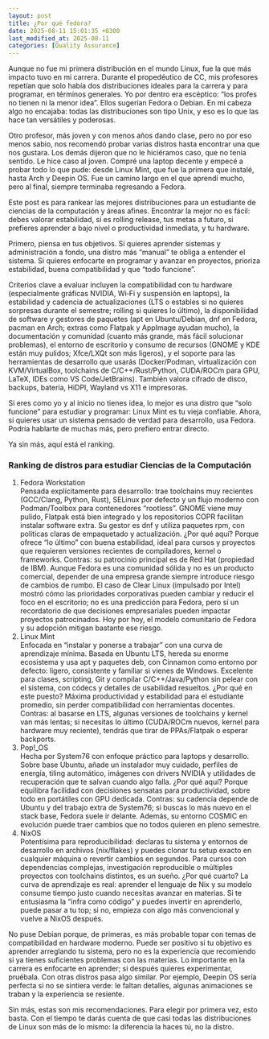 ```yaml
---
layout: post
title: ¿Por qué fedora?
date: 2025-08-11 15:01:35 +0300
last_modified_at: 2025-08-11
categories: [Quality Assurance]
---
```


Aunque no fue mi primera distribución en el mundo Linux, fue la que más impacto tuvo en mi carrera. Durante el propedéutico de CC, mis profesores repetían que solo había dos distribuciones ideales para la carrera y para programar, en términos generales. Yo por dentro era escéptico: “los profes no tienen ni la menor idea”. Ellos sugerían Fedora o Debian. En mi cabeza algo no encajaba: todas las distribuciones son tipo Unix, y eso es lo que las hace tan versátiles y poderosas.

Otro profesor, más joven y con menos años dando clase, pero no por eso menos sabio, nos recomendó probar varias distros hasta encontrar una que nos gustara. Los demás dijeron que no le hiciéramos caso, que no tenía sentido. Le hice caso al joven. Compré una laptop decente y empecé a probar todo lo que pude: desde Linux Mint, que fue la primera que instalé, hasta Arch y Deepin OS. Fue un camino largo en el que aprendí mucho, pero al final, siempre terminaba regresando a Fedora.

Este post es para rankear las mejores distribuciones para un estudiante de ciencias de la computación y áreas afines. Encontrar la mejor no es fácil: debes valorar estabilidad, si es rolling release, tus metas a futuro, si prefieres aprender a bajo nivel o productividad inmediata, y tu hardware.

Primero, piensa en tus objetivos. Si quieres aprender sistemas y administración a fondo, una distro más “manual” te obliga a entender el sistema. Si quieres enfocarte en programar y avanzar en proyectos, prioriza estabilidad, buena compatibilidad y que “todo funcione”.

Criterios clave a evaluar incluyen la compatibilidad con tu hardware (especialmente gráficas NVIDIA, Wi‑Fi y suspensión en laptops), la estabilidad y cadencia de actualizaciones (LTS o estables si no quieres sorpresas durante el semestre; rolling si quieres lo último), la disponibilidad de software y gestores de paquetes (apt en Ubuntu/Debian, dnf en Fedora, pacman en Arch; extras como Flatpak y AppImage ayudan mucho), la documentación y comunidad (cuanto más grande, más fácil solucionar problemas), el entorno de escritorio y consumo de recursos (GNOME y KDE están muy pulidos; Xfce/LXQt son más ligeros), y el soporte para las herramientas de desarrollo que usarás (Docker/Podman, virtualización con KVM/VirtualBox, toolchains de C/C++/Rust/Python, CUDA/ROCm para GPU, LaTeX, IDEs como VS Code/JetBrains). También valora cifrado de disco, backups, batería, HiDPI, Wayland vs X11 e impresoras.

Si eres como yo y al inicio no tienes idea, lo mejor es una distro que “solo funcione” para estudiar y programar: Linux Mint es tu vieja confiable. Ahora, si quieres usar un sistema pensado de verdad para desarrollo, usa Fedora. Podría hablarte de muchas más, pero prefiero entrar directo.

Ya sin más, aquí está el ranking.

### Ranking de distros para estudiar Ciencias de la Computación

1. Fedora Workstation  
   Pensada explícitamente para desarrollo: trae toolchains muy recientes (GCC/Clang, Python, Rust), SELinux por defecto y un flujo moderno con Podman/Toolbox para contenedores “rootless”. GNOME viene muy pulido, Flatpak está bien integrado y los repositorios COPR facilitan instalar software extra. Su gestor es dnf y utiliza paquetes rpm, con políticas claras de empaquetado y actualización. ¿Por qué aquí? Porque ofrece “lo último” con buena estabilidad, ideal para cursos y proyectos que requieren versiones recientes de compiladores, kernel o frameworks. Contras: su patrocinio principal es de Red Hat (propiedad de IBM). Aunque Fedora es una comunidad sólida y no es un producto comercial, depender de una empresa grande siempre introduce riesgo de cambios de rumbo. El caso de Clear Linux (impulsado por Intel) mostró cómo las prioridades corporativas pueden cambiar y reducir el foco en el escritorio; no es una predicción para Fedora, pero sí un recordatorio de que decisiones empresariales pueden impactar proyectos patrocinados. Hoy por hoy, el modelo comunitario de Fedora y su adopción mitigan bastante ese riesgo.
2. Linux Mint  
   Enfocada en “instalar y ponerse a trabajar” con una curva de aprendizaje mínima. Basada en Ubuntu LTS, hereda su enorme ecosistema y usa apt y paquetes deb, con Cinnamon como entorno por defecto: ligero, consistente y familiar si vienes de Windows. Excelente para clases, scripting, Git y compilar C/C++/Java/Python sin pelear con el sistema, con códecs y detalles de usabilidad resueltos. ¿Por qué en este puesto? Máxima productividad y estabilidad para el estudiante promedio, sin perder compatibilidad con herramientas docentes. Contras: al basarse en LTS, algunas versiones de toolchains y kernel van más lentas; si necesitas lo último (CUDA/ROCm nuevos, kernel para hardware muy reciente), tendrás que tirar de PPAs/Flatpak o esperar backports.
3. Pop!\_OS  
   Hecha por System76 con enfoque práctico para laptops y desarrollo. Sobre base Ubuntu, añade un instalador muy cuidado, perfiles de energía, tiling automático, imágenes con drivers NVIDIA y utilidades de recuperación que te salvan cuando algo falla. ¿Por qué aquí? Porque equilibra facilidad con decisiones sensatas para productividad, sobre todo en portátiles con GPU dedicada. Contras: su cadencia depende de Ubuntu y del trabajo extra de System76; si buscas lo más nuevo en el stack base, Fedora suele ir delante. Además, su entorno COSMIC en evolución puede traer cambios que no todos quieren en pleno semestre.
4. NixOS  
   Potentísima para reproducibilidad: declaras tu sistema y entornos de desarrollo en archivos (nix/flakes) y puedes clonar tu setup exacto en cualquier máquina o revertir cambios en segundos. Para cursos con dependencias complejas, investigación reproducible o múltiples proyectos con toolchains distintos, es un sueño. ¿Por qué cuarto? La curva de aprendizaje es real: aprender el lenguaje de Nix y su modelo consume tiempo justo cuando necesitas avanzar en materias. Si te entusiasma la “infra como código” y puedes invertir en aprenderlo, puede pasar a tu top; si no, empieza con algo más convencional y vuelve a NixOS después.

No puse Debian porque, de primeras, es más probable topar con temas de compatibilidad en hardware moderno. Puede ser positivo si tu objetivo es aprender arreglando tu sistema, pero no es la experiencia que recomiendo si ya tienes suficientes problemas con las materias. Lo importante en la carrera es enfocarte en aprender; si después quieres experimentar, pruébala. Con otras distros pasa algo similar. Por ejemplo, Deepin OS sería perfecta si no se sintiera verde: le faltan detalles, algunas animaciones se traban y la experiencia se resiente.

Sin más, estas son mis recomendaciones. Para elegir por primera vez, esto basta. Con el tiempo te darás cuenta de que casi todas las distribuciones de Linux son más de lo mismo: la diferencia la haces tú, no la distro.
